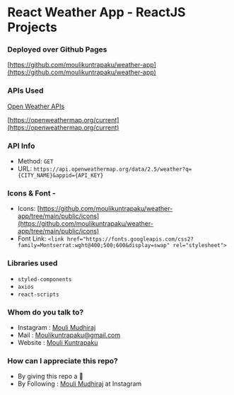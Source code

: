 # React Weather App - ReactJS Projects

### Deployed over Github Pages 
[https://github.com/moulikuntrapaku/weather-app](https://github.com/moulikuntrapaku/weather-app)

### APIs Used
[Open Weather APIs](https://openweathermap.org/)

[https://openweathermap.org/current](https://openweathermap.org/current)

### API Info
* Method: `GET`
* URL: `https://api.openweathermap.org/data/2.5/weather?q={CITY_NAME}&appid={API_KEY}`

### Icons & Font -
* Icons: [https://github.com/moulikuntrapaku/weather-app/tree/main/public/icons](https://github.com/moulikuntrapaku/weather-app/tree/main/public/icons)
* Font Link: `<link href="https://fonts.googleapis.com/css2?family=Montserrat:wght@400;500;600&display=swap" rel="stylesheet">`

### Libraries used
* `styled-components`
* `axios`
* `react-scripts`

### Whom do you talk to? ###

* Instagram : [Mouli Mudhiraj](https://www.instagram.com/mouli_mudhiraj/)
* Mail : Moulikuntrapaku@gmail.com
* Website : [Mouli Kuntrapaku](https://moulikuntrapaku.github.io/Home.html)

### How can I appreciate this repo? ###

* By giving this repo a 🌟
* By Following : [Mouli Mudhiraj](https://www.instagram.com/mouli_mudhiraj/) at Instagram
